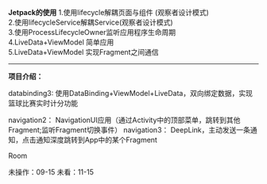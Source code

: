 **Jetpack的使用** 
  1.使用lifecycle解耦页面与组件 (观察者设计模式)  
  2.使用lifecycleService解耦Service(观察者设计模式)  
  3.使用ProcessLifecycleOwner监听应用程序生命周期    
  4.LiveData+ViewModel 简单应用   
  5.LiveData+ViewModel 实现Fragment之间通信   
***
**项目介绍：**

databinding3:
  使用DataBinding+ViewModel+LiveData，双向绑定数据，实现篮球比赛实时计分功能

navigation2：
  NavigationUI应用（通过Activity中的顶部菜单，跳转到其他Fragment;监听Fragment切换事件）
navigation3：
  DeepLink，主动发送一条通知，点击通知深度跳转到App中的某个Fragment

Room

未操作：09-15 未看：11-15